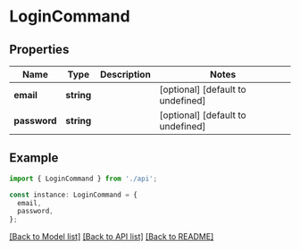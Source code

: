 # LoginCommand

## Properties

| Name         | Type       | Description | Notes                             |
| ------------ | ---------- | ----------- | --------------------------------- |
| **email**    | **string** |             | [optional] [default to undefined] |
| **password** | **string** |             | [optional] [default to undefined] |

## Example

```typescript
import { LoginCommand } from './api';

const instance: LoginCommand = {
  email,
  password,
};
```

[[Back to Model list]](../README.md#documentation-for-models) [[Back to API list]](../README.md#documentation-for-api-endpoints) [[Back to README]](../README.md)
